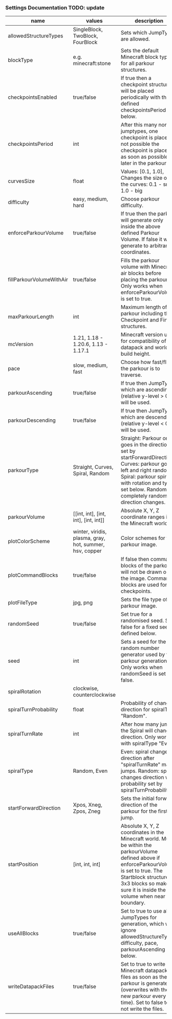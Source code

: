 
### Settings Documentation TODO: update
name|values|description
-|-|-
allowedStructureTypes|SingleBlock, TwoBlock, FourBlock| Sets which JumpTypes are allowed.
blockType|e.g. minecraft:stone|Sets the default Minecraft block type for all parkour structures.
checkpointsEnabled|true/false|If true then a checkpoint structure will be placed periodically with the defined checkpointsPeriod below.
checkpointsPeriod|int|After this many normal jumptypes, one checkpoint is placed. If not possible the checkpoint is placed as soon as possible later in the parkour.
curvesSize|float|Values: [0.1, 1.0], Changes the size of the curves: 0.1 - small, 1.0 - big
difficulty|easy, medium, hard|Choose parkour difficulty.
enforceParkourVolume|true/false|If true then the parkour will generate only inside the above defined Parkour Volume. If false it will generate to arbitrary coordinates.
fillParkourVolumeWithAir|true/false|Fills the parkour volume with Minecraft air blocks before placing the parkour. Only works when enforceParkourVolume is set to true.
maxParkourLength|int|Maximum length of the parkour including the Checkpoint and Finish structures.
mcVersion|1.21, 1.18 - 1.20.6, 1.13 - 1.17.1|Minecraft version used for compatibility of the datapack and world build height.
pace|slow, medium, fast|Choose how fast/fluent the parkour is to traverse.
parkourAscending|true/false|If true then JumpTypes which are ascending (relative y-level > 0) will be used.
parkourDescending|true/false|If true then JumpTypes which are descending (relative y-level < 0) will be used.
parkourType|Straight, Curves, Spiral, Random|Straight: Parkour only goes in the direction set by startForwardDirection. Curves: parkour goes left and right randomly. Spiral: parkour spiral with rotation and type set below. Random: completely random direction changes.
parkourVolume|[[int, int], [int, int], [int, int]]|Absolute X, Y, Z coordinate ranges in the Minecraft world.
plotColorScheme|winter, viridis, plasma, gray, hot, summer, hsv, copper|Color schemes for the parkour image.
plotCommandBlocks|true/false|If false then command blocks of the parkour will not be drawn on the image. Command blocks are used for the checkpoints.
plotFileType|jpg, png|Sets the file type of the parkour image.
randomSeed|true/false|Set true for a randomised seed. Set false for a fixed seed, defined below.
seed|int|Sets a seed for the random number generator used by the parkour generation. Only works when randomSeed is set to false.
spiralRotation|clockwise, counterclockwise|
spiralTurnProbability|float|Probability of changing direction for spiralType "Random".
spiralTurnRate|int|After how many jumps the Spiral will change direction. Only works with spiralType "Even".
spiralType|Random, Even|Even: spiral changes direction after "spiralTurnRate" many jumps. Random: spiral changes direction with probability set by spiralTurnProbability.
startForwardDirection|Xpos, Xneg, Zpos, Zneg|Sets the initial forward direction of the parkour for the first jump.
startPosition|[int, int, int]|Absolute X, Y, Z coordinates in the Minecraft world. Must be within the parkourVolume defined above if enforceParkourVolume is set to true. The Startblock structure is 3x3 blocks so make sure it is inside the volume when near the boundary.
useAllBlocks|true/false|Set to true to use all JumpTypes for generation, which will ignore allowedStructureTypes, difficulty, pace, parkourAscending below.
writeDatapackFiles|true/false|Set to true to write the Minecraft datapack files as soon as the parkour is generated (overwrites with the new parkour every time). Set to false to not write the files.